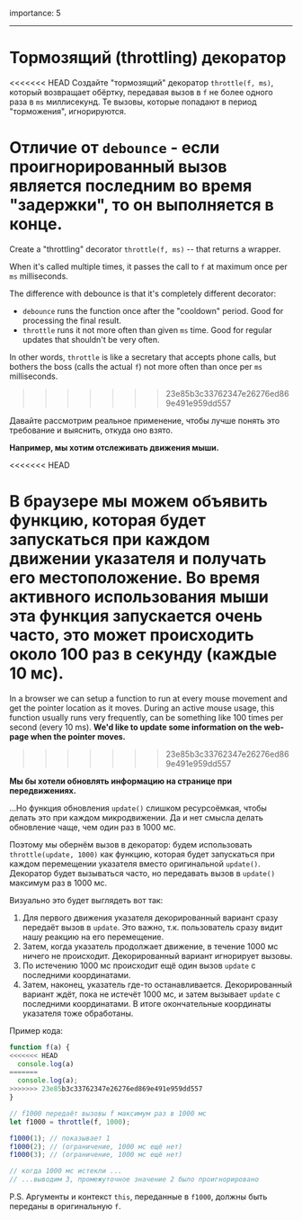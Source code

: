 importance: 5

---

# Тормозящий (throttling) декоратор

<<<<<<< HEAD
Создайте "тормозящий" декоратор `throttle(f, ms)`, который возвращает обёртку, передавая вызов в `f` не более одного раза в `ms` миллисекунд. Те вызовы, которые попадают в период "торможения", игнорируются.

**Отличие от `debounce` - если проигнорированный вызов является последним во время "задержки", то он выполняется в конце.**
=======
Create a "throttling" decorator `throttle(f, ms)` -- that returns a wrapper.

When it's called multiple times, it passes the call to `f` at maximum once per `ms` milliseconds.

The difference with debounce is that it's completely different decorator:
- `debounce` runs the function once after the "cooldown" period. Good for processing the final result.
- `throttle` runs it not more often than given `ms` time. Good for regular updates that shouldn't be very often.

In other words, `throttle` is like a secretary that accepts phone calls, but bothers the boss (calls the actual `f`) not more often than once per `ms` milliseconds.
>>>>>>> 23e85b3c33762347e26276ed869e491e959dd557

Давайте рассмотрим реальное применение, чтобы лучше понять это требование и выяснить, откуда оно взято.

**Например, мы хотим отслеживать движения мыши.**

<<<<<<< HEAD

В браузере мы можем объявить функцию, которая будет запускаться при каждом движении указателя и получать его местоположение. Во время активного использования мыши эта функция запускается очень часто, это может происходить около 100 раз в секунду (каждые 10 мс).
=======
In a browser we can setup a function to run at every mouse movement and get the pointer location as it moves. During an active mouse usage, this function usually runs very frequently, can be something like 100 times per second (every 10 ms).
**We'd like to update some information on the web-page when the pointer moves.**
>>>>>>> 23e85b3c33762347e26276ed869e491e959dd557

**Мы бы хотели обновлять информацию на странице при передвижениях.**

...Но функция обновления `update()` слишком ресурсоёмкая, чтобы делать это при каждом микродвижении. Да и нет смысла делать обновление чаще, чем один раз в 1000 мс.

Поэтому мы обернём вызов в декоратор: будем использовать `throttle(update, 1000)` как функцию, которая будет запускаться при каждом перемещении указателя вместо оригинальной `update()`. Декоратор будет вызываться часто, но передавать вызов в `update()` максимум раз в 1000 мс.

Визуально это будет выглядеть вот так:

1. Для первого движения указателя декорированный вариант сразу передаёт вызов в `update`. Это важно, т.к. пользователь сразу видит нашу реакцию на его перемещение.
2. Затем, когда указатель продолжает движение, в течение 1000 мс ничего не происходит. Декорированный вариант игнорирует вызовы.
3. По истечению 1000 мс происходит ещё один вызов `update` с последними координатами.
4. Затем, наконец, указатель где-то останавливается. Декорированный вариант ждёт, пока не истечёт 1000 мс, и затем вызывает `update` с последними координатами. В итоге окончательные координаты указателя тоже обработаны.

Пример кода:

```js
function f(a) {
<<<<<<< HEAD
  console.log(a)
=======
  console.log(a);
>>>>>>> 23e85b3c33762347e26276ed869e491e959dd557
}

// f1000 передаёт вызовы f максимум раз в 1000 мс
let f1000 = throttle(f, 1000);

f1000(1); // показывает 1
f1000(2); // (ограничение, 1000 мс ещё нет)
f1000(3); // (ограничение, 1000 мс ещё нет)

// когда 1000 мс истекли ...
// ...выводим 3, промежуточное значение 2 было проигнорировано
```

P.S. Аргументы и контекст `this`, переданные в `f1000`, должны быть переданы в оригинальную `f`.
